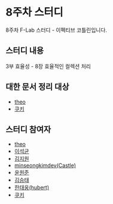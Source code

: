 # 8주차 스터디

8주차 F-Lab 스터디 - 이펙티브 코틀린입니다.

## 스터디 내용
3부 효율성 - 8장 효율적인 컬렉션 처리


## 대한 문서 정리 대상
- [theo](https://github.com/theo-f-lab)
- [쿠키](https://github.com/hello-jiwon)

## 스터디 참여자
- [theo](https://github.com/theo-f-lab)
- [이석균](https://github.com/Saerang)
- [김지원](https://github.com/jiwondev)
- [minseongkimdev(Castle)](https://github.com/minseongkimdev)
- [윤원준](https://github.com/gamzagamza)
- [김승태](https://github.com/soongjamm)
- [한태웅(hubert)](https://github.com/f-lab-hubert)
- [쿠키](https://github.com/hello-jiwon)
